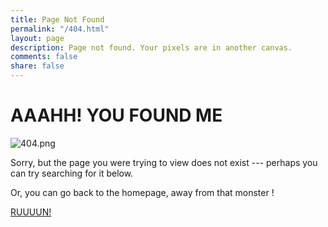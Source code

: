 ```yaml
---
title: Page Not Found
permalink: "/404.html"
layout: page
description: Page not found. Your pixels are in another canvas.
comments: false
share: false
---
```


# AAAHH! YOU FOUND ME

![404.png]({{site.baseurl}}/images/404.png)


Sorry, but the page you were trying to view does not exist --- perhaps you can try searching for it below.

<script type="text/javascript">
  var GOOG_FIXURL_LANG = 'en';
  var GOOG_FIXURL_SITE = '{{ site.url }}'
</script>
<script type="text/javascript"
  src="//linkhelp.clients.google.com/tbproxy/lh/wm/fixurl.js">
</script>

Or, you can go back to the homepage, away from that monster !

[RUUUUN!](http://tamim.io)
